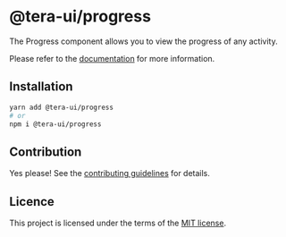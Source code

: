 # @tera-ui/progress

The Progress component allows you to view the progress of any activity.

Please refer to the [documentation](https://teraui.org/docs/components/progress) for more information.

## Installation

```sh
yarn add @tera-ui/progress
# or
npm i @tera-ui/progress
```

## Contribution

Yes please! See the
[contributing guidelines](https://github.com/hieumau12/tera-ui/blob/master/CONTRIBUTING.md)
for details.

## Licence

This project is licensed under the terms of the
[MIT license](https://github.com/hieumau12/tera-ui/blob/master/LICENSE).
